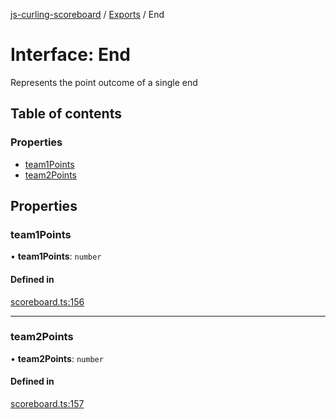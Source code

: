 [js-curling-scoreboard](../README.md) / [Exports](../modules.md) / End

# Interface: End

Represents the point outcome of a single end

## Table of contents

### Properties

- [team1Points](end.md#team1points)
- [team2Points](end.md#team2points)

## Properties

### team1Points

• **team1Points**: `number`

#### Defined in

[scoreboard.ts:156](https://github.com/trianglecurling/js-curling-scoreboard/blob/5f36fa5/scoreboard.ts#L156)

___

### team2Points

• **team2Points**: `number`

#### Defined in

[scoreboard.ts:157](https://github.com/trianglecurling/js-curling-scoreboard/blob/5f36fa5/scoreboard.ts#L157)

